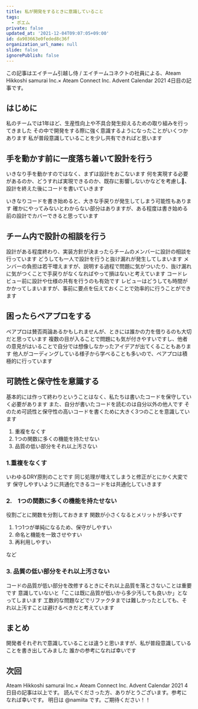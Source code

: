 ```yaml
---
title: 私が開発をするときに意識していること
tags:
  - ポエム
private: false
updated_at: '2021-12-04T09:07:05+09:00'
id: da903663e0feded8c36f
organization_url_name: null
slide: false
ignorePublish: false
---
```

この記事はエイチーム引越し侍 / エイチームコネクトの社員による、Ateam Hikkoshi samurai Inc.× Ateam Connect Inc. Advent Calendar 2021 4日目の記事です。

## はじめに
私のチームでは1年ほど、生産性向上や不具合発生抑えるための取り組みを行ってきました
その中で開発をする際に強く意識するようになったことがいくつかあります
私が普段意識していることを少し共有できればと思います

## 手を動かす前に一度落ち着いて設計を行う
いきなり手を動かすのではなく、まずは設計をおこないます
何を実現する必要があるのか、どうすれば実現できるのか、既存に影響しないかなどを考慮し、設計を終えた後にコードを書いていきます

いきなりコードを書き始めると、大きな手戻りが発生してしまう可能性もあります
確かにやってみないとわからない部分はありますが、ある程度は書き始める前の設計でカバーできると思っています

## チーム内で設計の相談を行う
設計がある程度終わり、実装方針が決まったらチームのメンバーに設計の相談を行っています
どうしても一人で設計を行うと抜け漏れが発生してしまいます
メンバーの負担は若干増えますが、説明する過程で問題に気がついたり、抜け漏れに気がつくことで手戻りがなくなればやって損はないと考えています
コードレビュー前に設計や仕様の共有を行うのも有効です
レビューはどうしても時間がかかってしまいますが、事前に要点を伝えておくことで効率的に行うことができます

## 困ったらペアプロをする
ペアプロは賛否両論あるかもしれませんが、ときには誰かの力を借りるのも大切だと思っています
複数の目が入ることで問題にも気が付きやすいですし、他者の意見がはいることで自分では想像しなかったアイデアが出てくることもあります
他人がコーディングしている様子から学べることも多いので、ペアプロは積極的に行っています

## 可読性と保守性を意識する
基本的には作って終わりということはなく、私たちは書いたコードを保守していく必要があります
また、自分が書いたコードを読むのは自分以外の他人です
そのため可読性と保守性の高いコードを書くために大きく3つのことを意識しています

1. 重複をなくす
1. 1つの関数に多くの機能を持たせない
1. 品質の低い部分をそれ以上汚さない

### 1.重複をなくす
いわゆるDRY原則のことです
同じ処理が増えてしまうと修正がとにかく大変です
保守しやすいように共通化できるコードをは共通化していきます

### 2.　1つの関数に多くの機能を持たせない
役割ごとに関数を分割しておきます
関数が小さくなるとメリットが多いです

1. 1つ1つが単純になるため、保守がしやすい
1. 命名と機能を一致させやすい
1. 再利用しやすい

など

### 3. 品質の低い部分をそれ以上汚さない
コードの品質が低い部分を改修するときにそれ以上品質を落とさないことは重要です
意識していないと「ここは既に品質が低いから多少汚しても良いか」となってしまいます
工数的な問題などでリファクタまでは難しかったとしても、それ以上汚すことは避けるべきだと考えています

## まとめ
開発者それぞれで意識していることは違うと思いますが、私が普段意識していることを書き出してみました
誰かの参考になれば幸いです

## 次回
Ateam Hikkoshi samurai Inc.× Ateam Connect Inc. Advent Calendar 2021 4日目の記事は以上です。
読んでくださった方、ありがとうございます。参考になれば幸いです。
明日は @namiita です。ご期待ください！！
